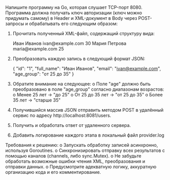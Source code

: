 Напишите программу на Go, которая слушает TCP-порт 8080. 
Программа должна получать ключ авторизации (ключ можно придумать самому) в Header и XML-документ в Body через POST-запросы и обрабатывать его следующим образом:

1.	Прочитать полученный XML-файл, содержащий структуру вида:

	<users>
	    <user id="1">
	        <name>Иван Иванов</name>
	        <email>ivan@example.com</email>
	        <age>30</age>
	    </user>
	    <user id="2">
	        <name>Мария Петрова</name>
	        <email>maria@example.com</email>
	        <age>25</age>
	    </user>
	</users>


2.	Преобразовать каждую запись <user> в следующий формат JSON:

	{
	  "id": "1",
	  "full_name": "Иван Иванов",
	  "email": "ivan@example.com",
	  "age_group": "от 25 до 35"
	}

3.	 Обратите внимание на следующее:
o	Поле "age" должно быть преобразовано в поле "age_group" согласно диапазонам возрастов:
o	Менее 25 лет → "до 25"
o	От 25 до 35 лет → "от 25 до 35"
o	Более 35 лет → "старше 35"

4.	Получившийся массив JSON отправить методом POST в удалённый сервис по адресу http://localhost:8081/users.

5.	Получить и обработать ответ от удаленного сервера.

6.	Добавить логирование каждого этапа в локальный файл provider.log

Требования к решению:
o	Запускать обработку записей асинхронно, используя Goroutines.
o	Синхронизировать отправку всех результатов с помощью каналов (channels, либо sync.Mutex).
o	Не забудьте обработать возможные ошибки чтения XML, преобразования и отправки данных.
o	Предусмотрите адекватную логику, аккуратную организацию кода и его комментирование.

